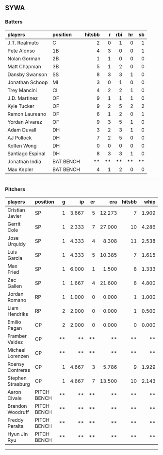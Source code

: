 ## SYWA

### Batters

 |players          |position  | hitsbb|  r| rbi| hr| sb| 
|:----------------|:---------|------:|--:|---:|--:|--:| 
|J.T. Realmuto    |C         |      2|  0|   1|  0|  1| 
|Pete Alonso      |1B        |      4|  3|   0|  0|  1| 
|Nolan Gorman     |2B        |      1|  1|   0|  0|  0| 
|Matt Chapman     |3B        |      5|  1|   2|  0|  0| 
|Dansby Swanson   |SS        |      8|  3|   3|  1|  0| 
|Jonathan Schoop  |MI        |      3|  0|   1|  0|  0| 
|Trey Mancini     |CI        |      4|  2|   2|  1|  0| 
|J.D. Martinez    |OF        |      9|  1|   1|  1|  0| 
|Kyle Tucker      |OF        |      9|  2|   5|  2|  2| 
|Ramon Laureano   |OF        |      6|  1|   2|  0|  1| 
|Yordan Alvarez   |OF        |      9|  3|   5|  1|  0| 
|Adam Duvall      |DH        |      3|  2|   3|  1|  0| 
|AJ Pollock       |DH        |      7|  2|   5|  0|  0| 
|Kolten Wong      |DH        |      0|  0|   0|  0|  0| 
|Santiago Espinal |DH        |      8|  3|   3|  1|  0| 
|Jonathan India   |BAT BENCH |     **| **|  **| **| **| 
|Max Kepler       |BAT BENCH |      4|  1|   2|  0|  0| 

* * *

### Pitchers

 
|players           |position    |  g|    ip| er|    era| hitsbb|  whip| so|  w| sv| 
|:-----------------|:-----------|--:|-----:|--:|------:|------:|-----:|--:|--:|--:| 
|Cristian Javier   |SP          |  1| 3.667|  5| 12.273|      7| 1.909|  4|  0|  0| 
|Gerrit Cole       |SP          |  1| 2.333|  7| 27.000|     10| 4.286|  3|  0|  0| 
|Jose Urquidy      |SP          |  1| 4.333|  4|  8.308|     11| 2.538|  3|  0|  0| 
|Luis Garcia       |SP          |  1| 4.333|  5| 10.385|      7| 1.615|  7|  0|  0| 
|Max Fried         |SP          |  1| 6.000|  1|  1.500|      8| 1.333|  8|  1|  0| 
|Zac Gallen        |SP          |  1| 1.667|  4| 21.600|      8| 4.800|  2|  0|  0| 
|Jordan Romano     |RP          |  1| 1.000|  0|  0.000|      1| 1.000|  1|  0|  0| 
|Liam Hendriks     |RP          |  2| 2.000|  0|  0.000|      1| 0.500|  1|  0|  0| 
|Emilio Pagan      |OP          |  2| 2.000|  0|  0.000|      0| 0.000|  3|  0|  0| 
|Framber Valdez    |OP          | **|    **| **|     **|     **|    **| **| **| **| 
|Michael Lorenzen  |OP          | **|    **| **|     **|     **|    **| **| **| **| 
|Roansy Contreras  |OP          |  1| 4.667|  3|  5.786|      9| 1.929|  7|  0|  0| 
|Stephen Strasburg |OP          |  1| 4.667|  7| 13.500|     10| 2.143|  5|  0|  0| 
|Aaron Civale      |PITCH BENCH | **|    **| **|     **|     **|    **| **| **| **| 
|Brandon Woodruff  |PITCH BENCH | **|    **| **|     **|     **|    **| **| **| **| 
|Freddy Peralta    |PITCH BENCH | **|    **| **|     **|     **|    **| **| **| **| 
|Hyun Jin Ryu      |PITCH BENCH | **|    **| **|     **|     **|    **| **| **| **| 


* * *


